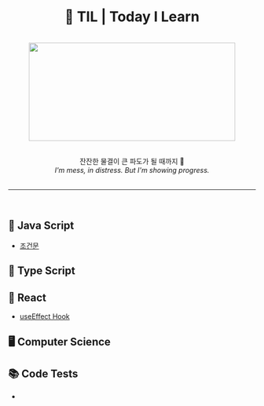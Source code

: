 <h1 align="center">📗 TIL | Today I Learn</h1>
<br>
<div align="center">
<img width="420px" height="200px"src="https://i.pinimg.com/originals/0b/5c/c0/0b5cc024841accd9a31a7b2daeb0e57b.gif">
<br><br>
<p>잔잔한 물결이 큰 파도가 될 때까지 🌊
<br><em>I'm mess, in distress. But I'm showing progress.</em>
<br><br>
</p>
</div>
<hr /><br>
<h2>🍟 Java Script</h2>
<ul>
<li><a href="https://github.com/h0circle/TIL/blob/main/Java%20Script/%EC%97%B0%EC%82%B0%EC%9E%90.md">조건문</a></li>
</ul>
<h2>🍕 Type Script</h2>
<h2>🌭 React</h2>
<ul>
<li><a href="https://github.com/h0circle/TIL/blob/main/React/useEffect.md">useEffect Hook</a></li>
</ul>
<h2>🖥 Computer Science</h2>
<h2>📚 Code Tests</h2>
<ul>
<li></li>
</ul>
